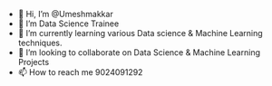 - 👋 Hi, I’m @Umeshmakkar
- 👀 I’m Data Science Trainee
- 🌱 I’m currently learning various Data science & Machine Learning techniques.
- 💞️ I’m looking to collaborate on Data Science & Machine Learning Projects
- 📫 How to reach me 9024091292

<!---
Umesh2851997/Umesh2851997 is a ✨ special ✨ repository because its `README.md` (this file) appears on your GitHub profile.
You can click the Preview link to take a look at your changes.
--->

